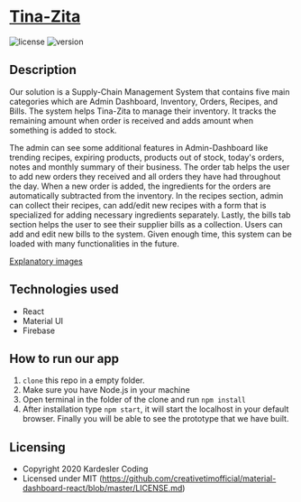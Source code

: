 # [Tina-Zita](https://github.com/ihab-sensei/tina-zita)

![license](https://img.shields.io/badge/license-MIT-blue.svg) ![version](https://img.shields.io/badge/version-0.4.9-blue.svg)

## Description
Our solution is a Supply-Chain Management System that contains five main categories which are Admin Dashboard, Inventory, Orders, Recipes, and Bills.
The system helps Tina-Zita to manage their inventory.
It tracks the remaining amount when order is received and adds amount when something is added to stock.

The admin can see some additional features in Admin-Dashboard like trending recipes, expiring products, products out of stock, today's orders, notes 
and monthly summary of their business.
The order tab helps the user to add new orders they received and all orders they have had throughout the day. When a new order is added, 
the ingredients for the orders are automatically subtracted from the inventory.
In the recipes section, admin can collect their recipes, can add/edit new recipes with a form that is specialized for adding necessary ingredients separately.
Lastly,  the bills tab section helps the user to see their supplier bills as a collection. Users can add and edit new bills to the system.
Given enough time, this system can be loaded with many functionalities in the future.

[Explanatory images](https://drive.google.com/drive/folders/1ppzY5WU6aLhQVY18NDUYH4gZjgfokPnD?usp=sharing)

## Technologies used
* React
* Material UI
* Firebase

## How to run our app
1. `clone` this repo in a empty folder.
2. Make sure you have Node.js in your machine
3. Open terminal in the folder of the clone and run `npm install`
4. After installation type `npm start`, it will start the localhost in your default browser.
Finally you will be able to see the prototype that we have built.

## Licensing

- Copyright 2020 Kardesler Coding
- Licensed under MIT (https://github.com/creativetimofficial/material-dashboard-react/blob/master/LICENSE.md)
